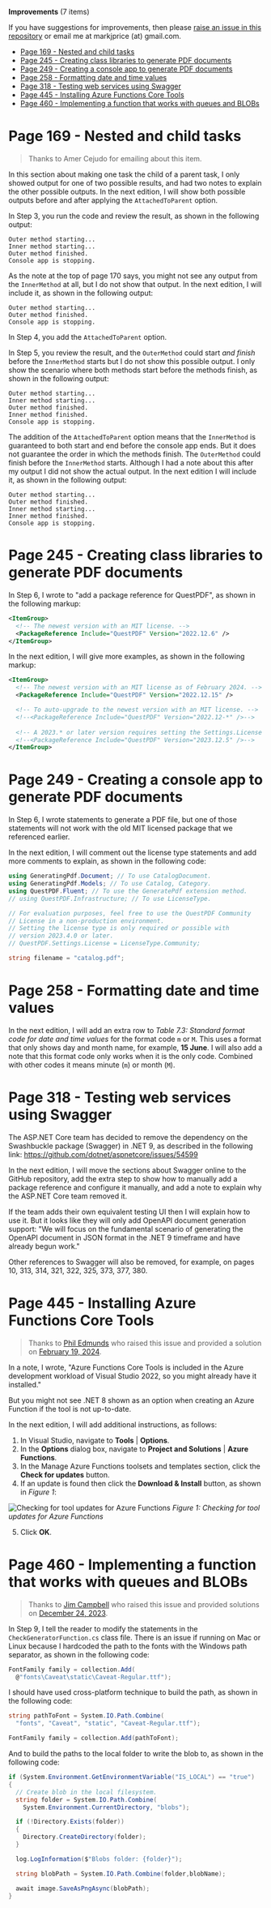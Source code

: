 **Improvements** (7 items)

If you have suggestions for improvements, then please [raise an issue in this repository](https://github.com/markjprice/apps-services-net8/issues) or email me at markjprice (at) gmail.com.

- [Page 169 - Nested and child tasks](#page-169---nested-and-child-tasks)
- [Page 245 - Creating class libraries to generate PDF documents](#page-245---creating-class-libraries-to-generate-pdf-documents)
- [Page 249 - Creating a console app to generate PDF documents](#page-249---creating-a-console-app-to-generate-pdf-documents)
- [Page 258 - Formatting date and time values](#page-258---formatting-date-and-time-values)
- [Page 318 - Testing web services using Swagger](#page-318---testing-web-services-using-swagger)
- [Page 445 - Installing Azure Functions Core Tools](#page-445---installing-azure-functions-core-tools)
- [Page 460 - Implementing a function that works with queues and BLOBs](#page-460---implementing-a-function-that-works-with-queues-and-blobs)

# Page 169 - Nested and child tasks

> Thanks to Amer Cejudo for emailing about this item.

In this section about making one task the child of a parent task, I only showed output for one of two possible results, and had two notes to explain the other possible outputs. In the next edition, I will show both possible outputs before and after applying the `AttachedToParent` option.

In Step 3, you run the code and review the result, as shown in the following output:
```
Outer method starting...
Inner method starting...
Outer method finished.
Console app is stopping.
```

As the note at the top of page 170 says, you might not see any output from the `InnerMethod` at all, but I do not show that output. In the next edition, I will include it, as shown in the following output:
```
Outer method starting...
Outer method finished.
Console app is stopping.
```

In Step 4, you add the `AttachedToParent` option. 

In Step 5, you review the result, and the `OuterMethod` could start *and finish* before the `InnerMethod` starts but I do not show this possible output. I only show the scenario where both methods start before the methods finish, as shown in the following output:
```
Outer method starting...
Inner method starting...
Outer method finished.
Inner method finished.
Console app is stopping.
```
The addition of the `AttachedToParent` option means that the `InnerMethod` is guaranteed to both start and end before the console app ends. But it does not guarantee the order in which the methods finish. The `OuterMethod` could finish before the `InnerMethod` starts. Although I had a note about this after my output I did not show the actual output. In the next edition I will include it, as shown in the following output:
```
Outer method starting...
Outer method finished.
Inner method starting...
Inner method finished.
Console app is stopping.
```

# Page 245 - Creating class libraries to generate PDF documents

In Step 6, I wrote to "add a package reference for QuestPDF", as shown in the following markup:
```xml
<ItemGroup>
  <!-- The newest version with an MIT license. -->
  <PackageReference Include="QuestPDF" Version="2022.12.6" />
</ItemGroup>
```

In the next edition, I will give more examples, as shown in the following markup:
```xml
<ItemGroup>
  <!-- The newest version with an MIT license as of February 2024. -->
  <PackageReference Include="QuestPDF" Version="2022.12.15" />

  <!-- To auto-upgrade to the newest version with an MIT license. -->
  <!--<PackageReference Include="QuestPDF" Version="2022.12-*" />-->
    
  <!-- A 2023.* or later version requires setting the Settings.License property. -->
  <!--<PackageReference Include="QuestPDF" Version="2023.12.5" />-->
</ItemGroup>
```

# Page 249 - Creating a console app to generate PDF documents

In Step 6, I wrote statements to generate a PDF file, but one of those statements will not work with the old MIT licensed package that we referenced earlier. 

In the next edition, I will comment out the license type statements and add more comments to explain, as shown in the following code:
```cs
using GeneratingPdf.Document; // To use CatalogDocument.
using GeneratingPdf.Models; // To use Catalog, Category.
using QuestPDF.Fluent; // To use the GeneratePdf extension method.
// using QuestPDF.Infrastructure; // To use LicenseType.

// For evaluation purposes, feel free to use the QuestPDF Community 
// License in a non-production environment.
// Setting the license type is only required or possible with
// version 2023.4.0 or later.
// QuestPDF.Settings.License = LicenseType.Community;

string filename = "catalog.pdf";
```

# Page 258 - Formatting date and time values

In the next edition, I will add an extra row to *Table 7.3: Standard format code for date and time values* for the format code `m` or `M`. This uses a format that only shows day and month name, for example, **15 June**. I will also add a note that this format code only works when it is the only code. Combined with other codes it means minute (`m`) or month (`M`).

# Page 318 - Testing web services using Swagger

The ASP.NET Core team has decided to remove the dependency on the Swashbuckle package (Swagger) in .NET 9, as described in the following link:
https://github.com/dotnet/aspnetcore/issues/54599

In the next edition, I will move the sections about Swagger online to the GitHub repository, add the extra step to show how to manually add a package reference and configure it manually, and add a note to explain why the ASP.NET Core team removed it. 

If the team adds their own equivalent testing UI then I will explain how to use it. But it looks like they will only add OpenAPI document generation support: "We will focus on the fundamental scenario of generating the OpenAPI document in JSON format in the .NET 9 timeframe and have already begun work."

Other references to Swagger will also be removed, for example, on pages 10, 313, 314, 321, 322, 325, 373, 377, 380.

# Page 445 - Installing Azure Functions Core Tools

> Thanks to [Phil Edmunds](https://github.com/Pip1987) who raised this issue and provided a solution on [February 19, 2024](https://github.com/markjprice/apps-services-net8/issues/9).

In a note, I wrote, "Azure Functions Core Tools is included in the Azure development workload of Visual
Studio 2022, so you might already have it installed."

But you might not see .NET 8 shown as an option when creating an Azure Function if the tool is not up-to-date.

In the next edition, I will add additional instructions, as follows:

1. In Visual Studio, navigate to **Tools** | **Options**.
2. In the **Options** dialog box, navigate to **Project and Solutions** | **Azure Functions**. 
3. In the Manage Azure Functions toolsets and templates section, click the **Check for updates** button.
4. If an update is found then click the **Download & Install** button, as shown in *Figure 1*:

![Checking for tool updates for Azure Functions](improvement-01.png)
*Figure 1: Checking for tool updates for Azure Functions*

5. Click **OK**.

# Page 460 - Implementing a function that works with queues and BLOBs

> Thanks to [Jim Campbell](https://github.com/jimcbell) who raised this issue and provided solutions on [December 24, 2023](https://github.com/markjprice/apps-services-net7/issues/24).

In Step 9, I tell the reader to modify the statements in the `CheckGeneratorFunction.cs` class file. There is an issue if running on Mac or Linux because I hardcoded the path to the fonts with the Windows path separator, as shown in the following code:
```cs
FontFamily family = collection.Add(
  @"fonts\Caveat\static\Caveat-Regular.ttf");
```

I should have used cross-platform technique to build the path, as shown in the following code:
```cs
string pathToFont = System.IO.Path.Combine(
  "fonts", "Caveat", "static", "Caveat-Regular.ttf");

FontFamily family = collection.Add(pathToFont);
```

And to build the paths to the local folder to write the blob to, as shown in the following code:
```cs
if (System.Environment.GetEnvironmentVariable("IS_LOCAL") == "true")
{
  // Create blob in the local filesystem.
  string folder = System.IO.Path.Combine(
    System.Environment.CurrentDirectory, "blobs");

  if (!Directory.Exists(folder))
  {
    Directory.CreateDirectory(folder);
  }

  log.LogInformation($"Blobs folder: {folder}");

  string blobPath = System.IO.Path.Combine(folder,blobName);

  await image.SaveAsPngAsync(blobPath);
}
```
